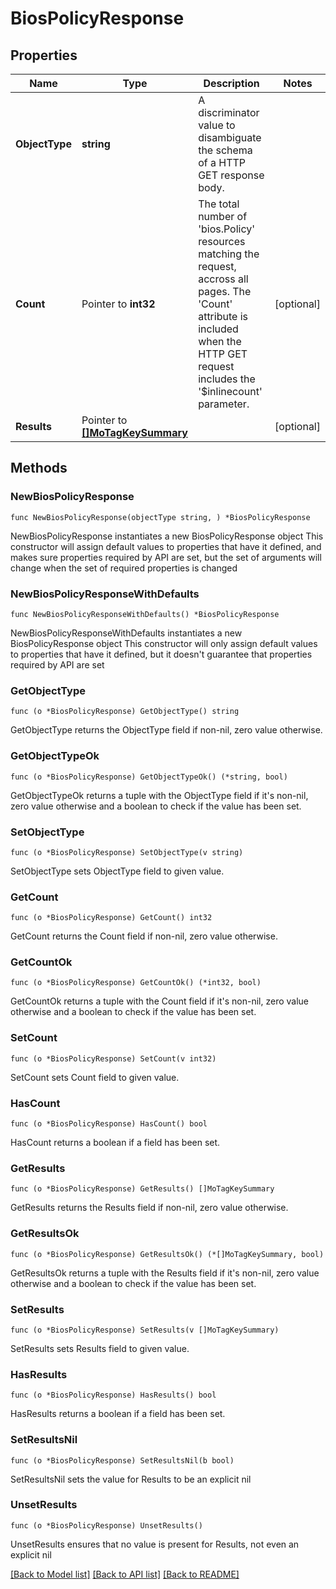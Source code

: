 # BiosPolicyResponse

## Properties

Name | Type | Description | Notes
------------ | ------------- | ------------- | -------------
**ObjectType** | **string** | A discriminator value to disambiguate the schema of a HTTP GET response body. | 
**Count** | Pointer to **int32** | The total number of &#39;bios.Policy&#39; resources matching the request, accross all pages. The &#39;Count&#39; attribute is included when the HTTP GET request includes the &#39;$inlinecount&#39; parameter. | [optional] 
**Results** | Pointer to [**[]MoTagKeySummary**](mo.TagKeySummary.md) |  | [optional] 

## Methods

### NewBiosPolicyResponse

`func NewBiosPolicyResponse(objectType string, ) *BiosPolicyResponse`

NewBiosPolicyResponse instantiates a new BiosPolicyResponse object
This constructor will assign default values to properties that have it defined,
and makes sure properties required by API are set, but the set of arguments
will change when the set of required properties is changed

### NewBiosPolicyResponseWithDefaults

`func NewBiosPolicyResponseWithDefaults() *BiosPolicyResponse`

NewBiosPolicyResponseWithDefaults instantiates a new BiosPolicyResponse object
This constructor will only assign default values to properties that have it defined,
but it doesn't guarantee that properties required by API are set

### GetObjectType

`func (o *BiosPolicyResponse) GetObjectType() string`

GetObjectType returns the ObjectType field if non-nil, zero value otherwise.

### GetObjectTypeOk

`func (o *BiosPolicyResponse) GetObjectTypeOk() (*string, bool)`

GetObjectTypeOk returns a tuple with the ObjectType field if it's non-nil, zero value otherwise
and a boolean to check if the value has been set.

### SetObjectType

`func (o *BiosPolicyResponse) SetObjectType(v string)`

SetObjectType sets ObjectType field to given value.


### GetCount

`func (o *BiosPolicyResponse) GetCount() int32`

GetCount returns the Count field if non-nil, zero value otherwise.

### GetCountOk

`func (o *BiosPolicyResponse) GetCountOk() (*int32, bool)`

GetCountOk returns a tuple with the Count field if it's non-nil, zero value otherwise
and a boolean to check if the value has been set.

### SetCount

`func (o *BiosPolicyResponse) SetCount(v int32)`

SetCount sets Count field to given value.

### HasCount

`func (o *BiosPolicyResponse) HasCount() bool`

HasCount returns a boolean if a field has been set.

### GetResults

`func (o *BiosPolicyResponse) GetResults() []MoTagKeySummary`

GetResults returns the Results field if non-nil, zero value otherwise.

### GetResultsOk

`func (o *BiosPolicyResponse) GetResultsOk() (*[]MoTagKeySummary, bool)`

GetResultsOk returns a tuple with the Results field if it's non-nil, zero value otherwise
and a boolean to check if the value has been set.

### SetResults

`func (o *BiosPolicyResponse) SetResults(v []MoTagKeySummary)`

SetResults sets Results field to given value.

### HasResults

`func (o *BiosPolicyResponse) HasResults() bool`

HasResults returns a boolean if a field has been set.

### SetResultsNil

`func (o *BiosPolicyResponse) SetResultsNil(b bool)`

 SetResultsNil sets the value for Results to be an explicit nil

### UnsetResults
`func (o *BiosPolicyResponse) UnsetResults()`

UnsetResults ensures that no value is present for Results, not even an explicit nil

[[Back to Model list]](../README.md#documentation-for-models) [[Back to API list]](../README.md#documentation-for-api-endpoints) [[Back to README]](../README.md)


